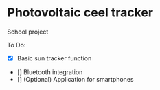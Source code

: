# Photovoltaic ceel tracker
School project

To Do:
- [x] Basic sun tracker function
- [] Bluetooth integration
- [] \(Optional) Application for smartphones